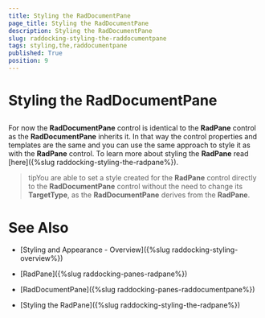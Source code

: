 ```yaml
---
title: Styling the RadDocumentPane
page_title: Styling the RadDocumentPane
description: Styling the RadDocumentPane
slug: raddocking-styling-the-raddocumentpane
tags: styling,the,raddocumentpane
published: True
position: 9
---
```


# Styling the RadDocumentPane



## 

For now the __RadDocumentPane__ control is identical to the __RadPane__ control as the __RadDocumentPane__ inherits it. In that way the control properties and templates are the same and you can use the same approach to style it as with the __RadPane__ control. To learn more about styling the __RadPane__ read [here]({%slug raddocking-styling-the-radpane%}).

>tipYou are able to set a style created for the __RadPane__ control directly to the __RadDocumentPane__ control without the need to change its __TargetType__, as the __RadDocumentPane__ derives from the __RadPane__.

# See Also

 * [Styling and Appearance - Overview]({%slug raddocking-styling-overview%})

 * [RadPane]({%slug raddocking-panes-radpane%})

 * [RadDocumentPane]({%slug raddocking-panes-raddocumentpane%})

 * [Styling the RadPane]({%slug raddocking-styling-the-radpane%})
